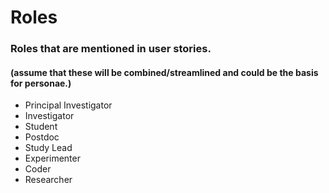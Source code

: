 # Roles

### Roles that are mentioned in user stories.

#### (assume that these will be combined/streamlined and could be the basis for personae.)
* Principal Investigator
* Investigator
* Student
* Postdoc
* Study Lead
* Experimenter
* Coder
* Researcher
